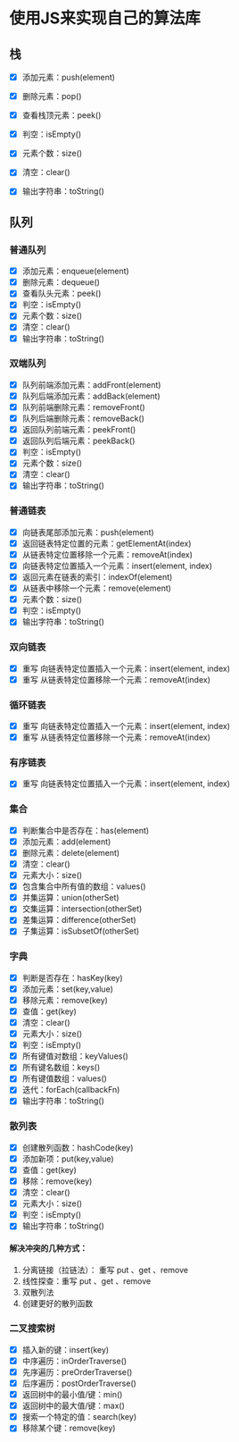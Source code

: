 # 使用JS来实现自己的算法库

## 栈
- [x] 添加元素：push(element)
- [x] 删除元素：pop()
- [x] 查看栈顶元素：peek()
- [x] 判空：isEmpty()
- [x] 元素个数：size()
- [x] 清空：clear()
- [x] 输出字符串：toString()


## 队列

### 普通队列
- [x] 添加元素：enqueue(element)
- [x] 删除元素：dequeue()
- [x] 查看队头元素：peek()
- [x] 判空：isEmpty()
- [x] 元素个数：size()
- [x] 清空：clear()
- [x] 输出字符串：toString()

### 双端队列
- [x] 队列前端添加元素：addFront(element)
- [x] 队列后端添加元素：addBack(element)
- [x] 队列前端删除元素：removeFront()
- [x] 队列后端删除元素：removeBack()
- [x] 返回队列前端元素：peekFront()
- [x] 返回队列后端元素：peekBack()
- [x] 判空：isEmpty()
- [x] 元素个数：size()
- [x] 清空：clear()
- [x] 输出字符串：toString()

### 普通链表
- [x] 向链表尾部添加元素：push(element)
- [x] 返回链表特定位置的元素：getElementAt(index)
- [x] 从链表特定位置移除一个元素：removeAt(index)
- [x] 向链表特定位置插入一个元素：insert(element, index)
- [x] 返回元素在链表的索引：indexOf(element)
- [x] 从链表中移除一个元素：remove(element)
- [x] 元素个数：size()
- [x] 判空：isEmpty()
- [x] 输出字符串：toString()

### 双向链表
- [x] 重写 向链表特定位置插入一个元素：insert(element, index)
- [x] 重写 从链表特定位置移除一个元素：removeAt(index)

### 循环链表
- [x] 重写 向链表特定位置插入一个元素：insert(element, index)
- [x] 重写 从链表特定位置移除一个元素：removeAt(index)

### 有序链表
- [x] 重写 向链表特定位置插入一个元素：insert(element, index)

### 集合
- [x] 判断集合中是否存在：has(element)
- [x] 添加元素：add(element)
- [x] 删除元素：delete(element)
- [x] 清空：clear()
- [x] 元素大小：size()
- [x] 包含集合中所有值的数组：values()
- [x] 并集运算：union(otherSet)
- [x] 交集运算：intersection(otherSet)
- [x] 差集运算：difference(otherSet)
- [x] 子集运算：isSubsetOf(otherSet)

### 字典
- [x] 判断是否存在：hasKey(key)
- [x] 添加元素：set(key,value)
- [x] 移除元素：remove(key)
- [x] 查值：get(key)
- [x] 清空：clear()
- [x] 元素大小：size()
- [x] 判空：isEmpty()
- [x] 所有键值对数组：keyValues()
- [x] 所有键名数组：keys()
- [x] 所有键值数组：values()
- [x] 迭代：forEach(callbackFn)
- [x] 输出字符串：toString()

### 散列表
- [x] 创建散列函数：hashCode(key)
- [x] 添加新项：put(key,value)
- [x] 查值：get(key)
- [x] 移除：remove(key)
- [x] 清空：clear()
- [x] 元素大小：size()
- [x] 判空：isEmpty()
- [x] 输出字符串：toString()

#### 解决冲突的几种方式：
1. 分离链接（拉链法）： 重写 put 、get 、remove
2. 线性探查：重写 put 、get 、remove
3. 双散列法
4. 创建更好的散列函数

### 二叉搜索树
- [x] 插入新的键：insert(key)
- [x] 中序遍历：inOrderTraverse()
- [x] 先序遍历：preOrderTraverse()
- [x] 后序遍历：postOrderTraverse()
- [x] 返回树中的最小值/键：min()
- [x] 返回树中的最大值/键：max()
- [x] 搜索一个特定的值：search(key)
- [x] 移除某个键：remove(key)